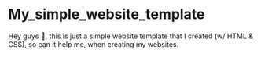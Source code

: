 # My_simple_website_template

Hey guys 👋, this is just a simple website template that I created (w/ HTML & CSS), so can it help me, when creating my websites.
